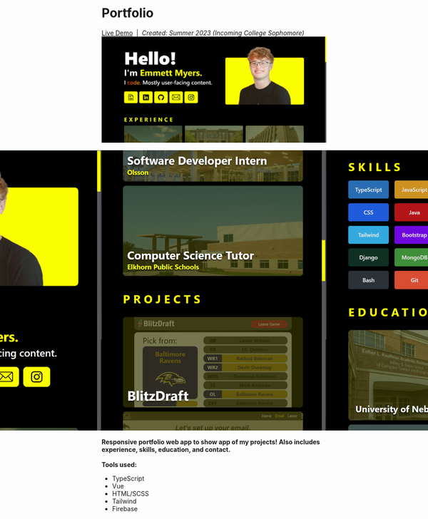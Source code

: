 # Portfolio

[Live Demo](https://emmettmyers.me)&nbsp;&nbsp;|&nbsp;&nbsp;<i>Created: Summer 2023 (Incoming College Sophomore)</i>
<br/>
<img src="frontend/public/port1.png" style="width: 550"/>
<div style="display: flex; justify-content: center">
  <img src="frontend/public/port2.png" style="width: 183"/>
  <img src="frontend/public/port3.png" style="width: 183"/>
  <img src="frontend/public/port4.png" style="width: 183"/>
</div>
<br/>
<b>Responsive portfolio web app to show app of my projects! Also includes experience, skills, education, and contact.</b>
<br/>
<br/>
<b>Tools used:</b>
<ul>
  <li>TypeScript</li>
  <li>Vue</li>
  <li>HTML/SCSS</li>
  <li>Tailwind</li>
  <li>Firebase</li>
</ul>
